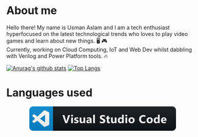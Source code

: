 # About me
Hello there! My name is Usman Aslam and I am a tech enthusiast hyperfocused on the latest technological trends who loves to play video games and learn about new things. 🖥️ 🎮
<br>
Currently, working on Cloud Computing, IoT and Web Dev whilst dabbling with Verilog and Power Platform tools. 🔥

[![Anurag's github stats](https://github-readme-stats.vercel.app/api?username=usmanaslam712)](https://github.com/anuraghazra/github-readme-stats)
[![Top Langs](https://github-readme-stats.vercel.app/api/top-langs/?username=usmanaslam712)](https://github.com/anuraghazra/github-readme-stats)

# Languages used

<p align="center">
<a href="#">
    <img src="https://github.com/MikeCodesDotNET/ColoredBadges/blob/master/svg/dev/tools/visualstudio_code.svg" alt="example badge" style="vertical-align:top margin:6px 4px">
  </a>
    </p>
  
